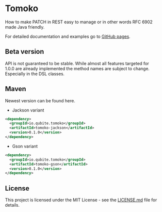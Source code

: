 # Tomoko

How to make PATCH in REST easy to manage or in other words RFC 6902 made Java friendly.

For detailed documentation and examples go to [GitHub pages](https://qubite.github.io/tomoko).

## Beta version

API is not guaranteed to be stable. While almost all features targeted for 1.0.0 are already implemented the method names are subject to change. Especially in the DSL classes.

## Maven

Newest version can be found here.

* Jackson variant

```xml
<dependency>
  <groupId>io.qubite.tomoko</groupId>
  <artifactId>tomoko-jackson</artifactId>
  <version>0.1.0</version>
</dependency>
```

* Gson variant

```xml
<dependency>
  <groupId>io.qubite.tomoko</groupId>
  <artifactId>tomoko-gson</artifactId>
  <version>0.1.0</version>
</dependency>
```

## License

This project is licensed under the MIT License - see the [LICENSE.md](LICENSE.md) file for details.


